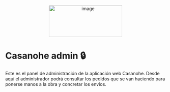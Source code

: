 <div align="center">
  <img src="https://github.com/cesiouvas/casanohe-sv/assets/102948468/45a98bbe-37ec-4b1c-9d01-6a594ce7d056" alt="image" style="width:230px;height:100px;">
</div>

# Casanohe admin 🔒
Este es el panel de administración de la aplicación web Casanohe. Desde aquí el administrador podrá consultar los pedidos que se van haciendo para ponerse manos a la obra y concretar los envíos.
